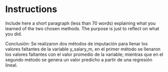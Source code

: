 # Instructions

Include here a short paragraph (less than 70 words) explaining what you 
learned of the two chosen methods. The purpose is just to reflect on what
you did. 

Conclusión:
Se realizaron dos métodos de imputación para llenar los valores faltantes de la variable y_salary_m, en el primer método se llenaron los valores faltantes con el valor promedio de la variable; mientras que en el segundo método se genera un valor predicho a partir de una regresión lineal.
